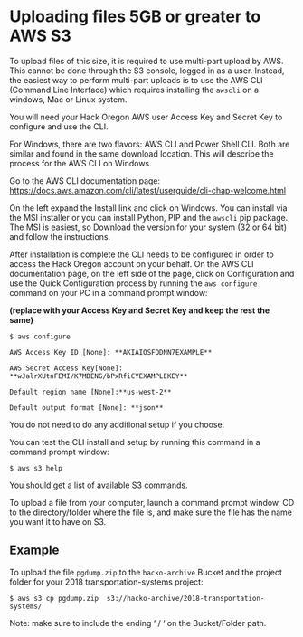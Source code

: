 # Uploading files 5GB or greater to AWS S3

To upload files of this size, it is required to use multi-part upload by AWS. This cannot be done through the S3 console, logged in as a user. Instead, the easiest way to perform multi-part uploads is to use the AWS CLI (Command Line Interface) which requires installing the `awscli` on a windows, Mac or Linux system.

You will need your Hack Oregon AWS user Access Key and Secret Key to configure and use the CLI.

For Windows, there are two flavors: AWS CLI and Power Shell CLI. Both are similar and found in the same download location. This will describe the process for the AWS CLI on Windows.

Go to the AWS CLI documentation page:
https://docs.aws.amazon.com/cli/latest/userguide/cli-chap-welcome.html

On the left expand the Install link and click on Windows. You can install via the MSI installer or you can install Python, PIP and the `awscli` pip package. The MSI is easiest, so Download the version for your system (32 or 64 bit) and follow the instructions.

After installation is complete the CLI needs to be configured in order to access the Hack Oregon account on your behalf.  On the AWS CLI documentation page, on the left side of the page, click on Configuration and use the Quick Configuration process by running the `aws configure` command on your PC in a command prompt window:

**(replace with your Access Key and Secret Key and keep the rest the same)**

```shell
$ aws configure

AWS Access Key ID [None]: **AKIAIOSFODNN7EXAMPLE**

AWS Secret Access Key[None]: **wJalrXUtnFEMI/K7MDENG/bPxRfiCYEXAMPLEKEY**

Default region name [None]:**us-west-2**

Default output format [None]: **json**
```

You do not need to do any additional setup if you choose. 

You can test the CLI install and setup by running this command in a command prompt window:

`$ aws s3 help`

You should get a list of available S3 commands.

To upload a file from your computer, launch a command prompt window, CD to the directory/folder where the file is, and make sure the file has the name you want it to have on S3.

## Example

To upload the file `pgdump.zip` to the `hacko-archive` Bucket and the project folder for your 2018 transportation-systems project:

`$ aws s3 cp pgdump.zip  s3://hacko-archive/2018-transportation-systems/`

Note: make sure to include the ending ‘ / ‘ on the Bucket/Folder path.